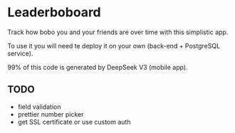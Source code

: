 # Leaderboboard

Track how bobo you and your friends are over time with this simplistic app.

To use it you will need te deploy it on your own (back-end + PostgreSQL service).

99% of this code is generated by DeepSeek V3 (mobile app).


## TODO
- field validation
- prettier number picker
- get SSL certificate or use custom auth
